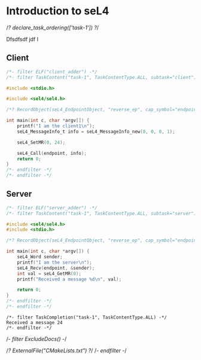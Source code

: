 # Introduction to seL4
/*? declare_task_ordering(['task-1']) ?*/

Dfsdfsdf jdf l

## Client



```c
/*- filter ELF("client_adder") -*/
/*- filter TaskContent("task-1", TaskContentType.ALL, subtask="client") -*/

#include <stdio.h>

#include <sel4/sel4.h>

/*? RecordObject(seL4_EndpointObject, "reverse_ep", cap_symbol="endpoint", read=True, write=True, grant=True) ?*/

int main(int c, char *argv[]) {
    printf("I am the client1\n");
    seL4_MessageInfo_t info = seL4_MessageInfo_new(0, 0, 0, 1);

    seL4_SetMR(0, 24);

    seL4_Call(endpoint, info);
    return 0;
}
/*- endfilter -*/
/*- endfilter -*/
```


## Server

```c
/*- filter ELF("server_adder") -*/
/*- filter TaskContent("task-1", TaskContentType.ALL, subtask="server") -*/

#include <sel4/sel4.h>
#include <stdio.h>

/*? RecordObject(seL4_EndpointObject, "reverse_ep", cap_symbol="endpoint", read=True, write=True, grant=True) ?*/

int main(int c, char *argv[]) {
	seL4_Word sender;
    printf("I am the server\n");
    seL4_Recv(endpoint, &sender);
    int val = seL4_GetMR(0);
    printf("Received a message %d\n", val);

    return 0;
}
/*- endfilter -*/
/*- endfilter -*/
```

```
/*- filter TaskCompletion("task-1", TaskContentType.ALL) -*/
Received a message 24
/*- endfilter -*/
```


/*- filter ExcludeDocs() -*/

/*? ExternalFile("CMakeLists.txt") ?*/
/*- endfilter -*/
